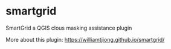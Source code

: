 # smartgrid
SmartGrid a QGIS clous masking assistance plugin

More about this plugin:
https://williamtjiong.github.io/smartgrid/
